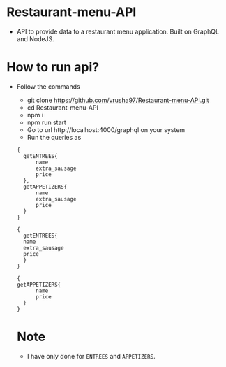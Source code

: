 # Restaurant-menu-API

- API to provide data to a restaurant menu application. Built on GraphQL and NodeJS.

# How to run api?

- Follow the commands
  - git clone https://github.com/vrusha97/Restaurant-menu-API.git
  - cd Restaurant-menu-API
  - npm i
  - npm run start
  - Go to url http://localhost:4000/graphql on your system
  - Run the queries as
  ```
  {
    getENTREES{
        name
        extra_sausage
        price
    },
    getAPPETIZERS{
        name
        extra_sausage
        price
    }
  }
  ```

  ```
  {
    getENTREES{
    name
    extra_sausage
    price
    }
  }
  ```
  
  ```
  {
  getAPPETIZERS{
        name
        price
    }
  }
  ```

  # Note
  - I have only done for `ENTREES` and `APPETIZERS`.
